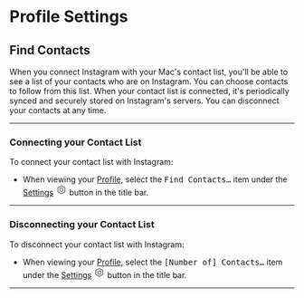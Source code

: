 # Profile Settings

## Find Contacts

When you connect Instagram with your Mac's contact list, you'll be able to see a list of your contacts who are on Instagram. You can choose contacts to follow from this list. When your contact list is connected, it's periodically synced and securely stored on Instagram's servers. You can disconnect your contacts at any time.

------

### Connecting your Contact List

To connect your contact list with Instagram:

- When viewing your [Profile](/views/profile.md), select the <kbd>Find Contacts…</kbd> item under the [Settings](/views/profile/settings.md) <img src="/views/assets/settings.png" width="20" height="20" /> button in the title bar.

------

### Disconnecting your Contact List

To disconnect your contact list with Instagram:

- When viewing your [Profile](/views/profile.md), select the <kbd>\[Number of\] Contacts…</kbd> item under the [Settings](/views/profile/settings.md) <img src="/views/assets/settings.png" width="20" height="20" /> button in the title bar.

------